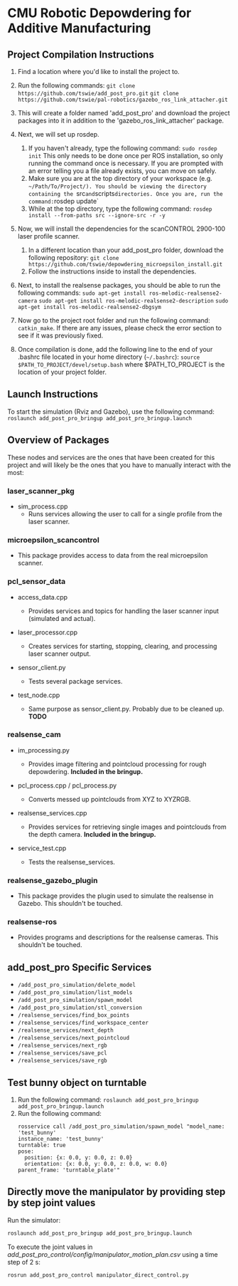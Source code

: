 # __**CMU Robotic Depowdering for Additive Manufacturing**__

## __**Project Compilation Instructions**__
 1. Find a location where you'd like to install the project to.
 2. Run the following commands:
 `git clone https://github.com/tswie/add_post_pro.git`
 `git clone https://github.com/tswie/pal-robotics/gazebo_ros_link_attacher.git`
 3. This will create a folder named 'add_post_pro' and download the project packages into it in addition to the 'gazebo_ros_link_attacher' package.
 4. Next, we will set up rosdep.
    1. If you haven't already, type the following command:
   `sudo rosdep init`
   This only needs to be done once per ROS installation, so only running the command once is necessary. If you are prompted
   with an error telling you a file already exists, you can move on safely.
    2. Make sure you are at the top directory of your workspace (e.g. `~/Path/To/Project/). You should be viewing the directory
   containing the `src` and `scripts` directories. Once you are, run the command: `rosdep update`
    3. While at the top directory, type the following command:
   `rosdep install --from-paths src --ignore-src -r -y`

 5. Now, we will install the dependencies for the scanCONTROL 2900-100 laser profile scanner.
    1. In a different location than your add_post_pro folder, download the following repository:
   `git clone https://github.com/tswie/depowdering_microepsilon_install.git`
    2. Follow the instructions inside to install the dependencies.

 6. Next, to install the realsense packages, you should be able to run the following commands:
 `sudo apt-get install ros-melodic-realsense2-camera`
 `sudo apt-get install ros-melodic-realsense2-description`
 `sudo apt-get install ros-melodic-realsense2-dbgsym`

 1. Now go to the project root folder and run the following command:
 `catkin_make`. If there are any issues, please check the error section to see if it was previously fixed.

 8. Once compilation is done, add the following line to the end of your .bashrc file located in your home directory (`~/.bashrc`):
 `source $PATH_TO_PROJECT/devel/setup.bash`
 where $PATH_TO_PROJECT is the location of your project folder.

## __**Launch Instructions**__
To start the simulation (Rviz and Gazebo), use the following command:
`roslaunch add_post_pro_bringup add_post_pro_bringup.launch`

## __**Overview of Packages**__
These nodes and services are the ones that have been created for this project and will likely be the ones that you have to manually interact with the most:

### __**laser_scanner_pkg**__
 - sim_process.cpp
   * Runs services allowing the user to call for a single profile from the laser scanner.

### __**microepsilon_scancontrol**__
 - This package provides access to data from the real microepsilon scanner.

### __**pcl_sensor_data**__
 - access_data.cpp
   * Provides services and topics for handling the laser scanner input (simulated and actual).

 - laser_processor.cpp
   * Creates services for starting, stopping, clearing, and processing laser scanner output.

 - sensor_client.py
   * Tests several package services.

 - test_node.cpp
   * Same purpose as sensor_client.py. Probably due to be cleaned up. **TODO**

### __**realsense_cam**__
 - im_processing.py
   * Provides image filtering and pointcloud processing for rough depowdering. **Included in the bringup.**

 - pcl_process.cpp / pcl_process.py
   * Converts messed up pointclouds from XYZ to XYZRGB.

 - realsense_services.cpp
   * Provides services for retrieving single images and pointclouds from the depth camera.  **Included in the bringup.**

 - service_test.cpp
   * Tests the realsense_services.

### __**realsense_gazebo_plugin**__
 - This package provides the plugin used to simulate the realsense in Gazebo. This shouldn't be touched.

### __**realsense-ros**__
 - Provides programs and descriptions for the realsense cameras. This shouldn't be touched.


## __**add_post_pro Specific Services**__
 - `/add_post_pro_simulation/delete_model`
 - `/add_post_pro_simulation/list_models`
 - `/add_post_pro_simulation/spawn_model`
 - `/add_post_pro_simulation/stl_conversion`
 - `/realsense_services/find_box_points`
 - `/realsense_services/find_workspace_center`
 - `/realsense_services/next_depth`
 - `/realsense_services/next_pointcloud`
 - `/realsense_services/next_rgb`
 - `/realsense_services/save_pcl`
 - `/realsense_services/save_rgb`

## __**Test bunny object on turntable**__
1. Run the following command: `roslaunch add_post_pro_bringup add_post_pro_bringup.launch`
2. Run the following command:
    ```
    rosservice call /add_post_pro_simulation/spawn_model "model_name: 'test_bunny'
    instance_name: 'test_bunny'
    turntable: true
    pose:
      position: {x: 0.0, y: 0.0, z: 0.0}
      orientation: {x: 0.0, y: 0.0, z: 0.0, w: 0.0}
    parent_frame: 'turntable_plate'"
    ```

## Directly move the manipulator by providing step by step joint values

Run the simulator:
```bash
roslaunch add_post_pro_bringup add_post_pro_bringup.launch
```

To execute the joint values in *add_post_pro_control/config/manipulator_motion_plan.csv*
using a time step of 2 s:

```bash
rosrun add_post_pro_control manipulator_direct_control.py
```
